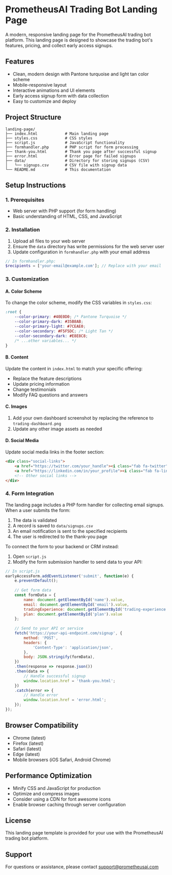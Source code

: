 # PrometheusAI Trading Bot Landing Page

A modern, responsive landing page for the PrometheusAI trading bot platform. This landing page is designed to showcase the trading bot's features, pricing, and collect early access signups.

## Features

- Clean, modern design with Pantone turquoise and light tan color scheme
- Mobile-responsive layout
- Interactive animations and UI elements
- Early access signup form with data collection
- Easy to customize and deploy

## Project Structure

```
landing-page/
├── index.html            # Main landing page
├── styles.css            # CSS styles
├── script.js             # JavaScript functionality
├── formhandler.php       # PHP script for form processing
├── thank-you.html        # Thank you page after successful signup
├── error.html            # Error page for failed signups
├── data/                 # Directory for storing signups (CSV)
│   └── signups.csv       # CSV file with signup data
└── README.md             # This documentation
```

## Setup Instructions

### 1. Prerequisites

- Web server with PHP support (for form handling)
- Basic understanding of HTML, CSS, and JavaScript

### 2. Installation

1. Upload all files to your web server
2. Ensure the `data` directory has write permissions for the web server user
3. Update configuration in `formhandler.php` with your email address

```php
// In formhandler.php:
$recipients = ['your-email@example.com']; // Replace with your email
```

### 3. Customization

#### A. Color Scheme

To change the color scheme, modify the CSS variables in `styles.css`:

```css
:root {
    --color-primary: #40E0D0; /* Pantone Turquoise */
    --color-primary-dark: #35B8AB;
    --color-primary-light: #7CEAE0;
    --color-secondary: #F5F5DC; /* Light Tan */
    --color-secondary-dark: #E8E8C8;
    /* ...other variables... */
}
```

#### B. Content

Update the content in `index.html` to match your specific offering:

- Replace the feature descriptions
- Update pricing information
- Change testimonials
- Modify FAQ questions and answers

#### C. Images

1. Add your own dashboard screenshot by replacing the reference to `trading-dashboard.png`
2. Update any other image assets as needed

#### D. Social Media

Update social media links in the footer section:

```html
<div class="social-links">
    <a href="https://twitter.com/your_handle"><i class="fab fa-twitter"></i></a>
    <a href="https://linkedin.com/in/your_profile"><i class="fab fa-linkedin-in"></i></a>
    <!-- Other social links -->
</div>
```

### 4. Form Integration

The landing page includes a PHP form handler for collecting email signups. When a user submits the form:

1. The data is validated
2. A record is saved to `data/signups.csv`
3. An email notification is sent to the specified recipients
4. The user is redirected to the thank-you page

To connect the form to your backend or CRM instead:

1. Open `script.js`
2. Modify the form submission handler to send data to your API:

```javascript
// In script.js
earlyAccessForm.addEventListener('submit', function(e) {
    e.preventDefault();
    
    // Get form data
    const formData = {
        name: document.getElementById('name').value,
        email: document.getElementById('email').value,
        tradingExperience: document.getElementById('trading-experience').value,
        plan: document.getElementById('plan').value
    };
    
    // Send to your API or service
    fetch('https://your-api-endpoint.com/signup', {
        method: 'POST',
        headers: {
            'Content-Type': 'application/json',
        },
        body: JSON.stringify(formData),
    })
    .then(response => response.json())
    .then(data => {
        // Handle successful signup
        window.location.href = 'thank-you.html';
    })
    .catch(error => {
        // Handle error
        window.location.href = 'error.html';
    });
});
```

## Browser Compatibility

- Chrome (latest)
- Firefox (latest)
- Safari (latest)
- Edge (latest)
- Mobile browsers (iOS Safari, Android Chrome)

## Performance Optimization

- Minify CSS and JavaScript for production
- Optimize and compress images
- Consider using a CDN for font awesome icons
- Enable browser caching through server configuration

## License

This landing page template is provided for your use with the PrometheusAI trading bot platform.

## Support

For questions or assistance, please contact support@prometheusai.com 